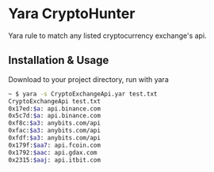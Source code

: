 # Yara CryptoHunter

Yara rule to match any listed cryptocurrency exchange's api.

## Installation & Usage

Download to your project directory, run with yara

```sh
~ $ yara -s CryptoExchangeApi.yar test.txt
CryptoExchangeApi test.txt
0x17ed:$a: api.binance.com
0x5c7d:$a: api.binance.com
0xf8c:$a3: anybits.com/api
0xfac:$a3: anybits.com/api
0xfdf:$a3: anybits.com/api
0x179f:$aa7: api.fcoin.com
0x1792:$aac: api.gdax.com
0x2315:$aaj: api.itbit.com
```

